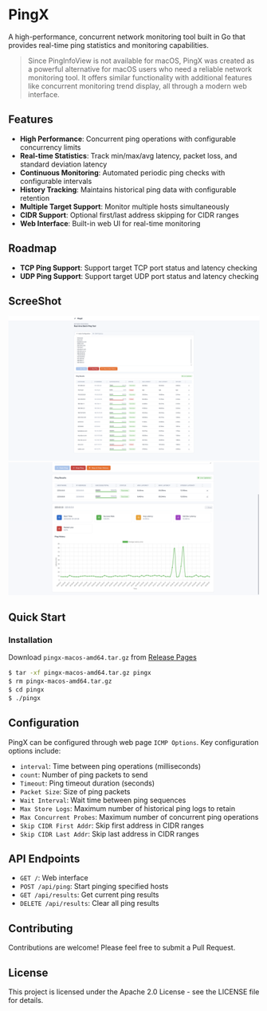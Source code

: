 # PingX

A high-performance, concurrent network monitoring tool built in Go that provides real-time ping statistics and monitoring capabilities.

> Since PingInfoView is not available for macOS, PingX was created as a powerful alternative for macOS users who need a reliable network monitoring tool. It offers similar functionality with additional features like concurrent monitoring trend display, all through a modern web interface.

## Features

- **High Performance**: Concurrent ping operations with configurable concurrency limits
- **Real-time Statistics**: Track min/max/avg latency, packet loss, and standard deviation latency
- **Continuous Monitoring**: Automated periodic ping checks with configurable intervals
- **History Tracking**: Maintains historical ping data with configurable retention
- **Multiple Target Support**: Monitor multiple hosts simultaneously
- **CIDR Support**: Optional first/last address skipping for CIDR ranges
- **Web Interface**: Built-in web UI for real-time monitoring

## Roadmap
- **TCP Ping Support**: Support target TCP port status and latency checking
- **UDP Ping Support**: Support target UDP port status and latency checking

## ScreeShot
![PingX Demo](/docs/demo.png)
![PingX Details](/docs/detail.png)

## Quick Start

### Installation
Download `pingx-macos-amd64.tar.gz` from [Release Pages](https://github.com/netty-community/PingX/releases)
```bash
$ tar -xf pingx-macos-amd64.tar.gz pingx
$ rm pingx-macos-amd64.tar.gz
$ cd pingx
$ ./pingx
```

## Configuration

PingX can be configured through web page `ICMP Options`. Key configuration options include:

- `interval`: Time between ping operations (milliseconds)
- `count`: Number of ping packets to send
- `Timeout`: Ping timeout duration (seconds)
- `Packet Size`: Size of ping packets
- `Wait Interval`: Wait time between ping sequences
- `Max Store Logs`: Maximum number of historical ping logs to retain
- `Max Concurrent Probes`: Maximum number of concurrent ping operations
- `Skip CIDR First Addr`: Skip first address in CIDR ranges
- `Skip CIDR Last Addr`: Skip last address in CIDR ranges

## API Endpoints

- `GET /`: Web interface
- `POST /api/ping`: Start pinging specified hosts
- `GET /api/results`: Get current ping results
- `DELETE /api/results`: Clear all ping results

## Contributing

Contributions are welcome! Please feel free to submit a Pull Request.

## License

This project is licensed under the Apache 2.0 License - see the LICENSE file for details.